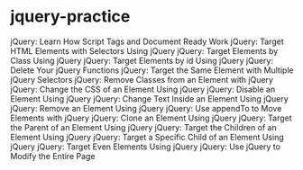 # jquery-practice
jQuery: Learn How Script Tags and Document Ready Work
jQuery: Target HTML Elements with Selectors Using jQuery
jQuery: Target Elements by Class Using jQuery
jQuery: Target Elements by id Using jQuery
jQuery: Delete Your jQuery Functions
jQuery: Target the Same Element with Multiple jQuery Selectors
jQuery: Remove Classes from an Element with jQuery
jQuery: Change the CSS of an Element Using jQuery
jQuery: Disable an Element Using jQuery
jQuery: Change Text Inside an Element Using jQuery
jQuery: Remove an Element Using jQuery
jQuery: Use appendTo to Move Elements with jQuery
jQuery: Clone an Element Using jQuery
jQuery: Target the Parent of an Element Using jQuery
jQuery: Target the Children of an Element Using jQuery
jQuery: Target a Specific Child of an Element Using jQuery
jQuery: Target Even Elements Using jQuery
jQuery: Use jQuery to Modify the Entire Page
